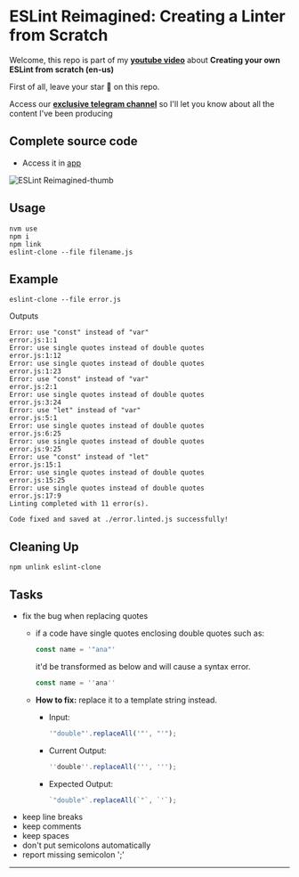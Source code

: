 # ESLint Reimagined: Creating a Linter from Scratch

Welcome, this repo is part of my [**youtube video**](https://bit.ly/eslint-clone-ew) about **Creating your own ESLint from scratch (en-us)**

First of all, leave your star 🌟 on this repo.

Access our [**exclusive telegram channel**](https://t.me/ErickWendelContentHub) so I'll let you know about all the content I've been producing 

## Complete source code
- Access it in [app](./recorded/)

  
![ESLint Reimagined-thumb](https://github.com/ErickWendel/eslint-clone/assets/8060102/086f9a26-a056-45d2-be36-07a8b73c96b0)


## Usage
```shell
nvm use
npm i
npm link
eslint-clone --file filename.js
```
##
## Example

```shell
eslint-clone --file error.js
```

Outputs
```shell
Error: use "const" instead of "var"
error.js:1:1
Error: use single quotes instead of double quotes
error.js:1:12
Error: use single quotes instead of double quotes
error.js:1:23
Error: use "const" instead of "var"
error.js:2:1
Error: use single quotes instead of double quotes
error.js:3:24
Error: use "let" instead of "var"
error.js:5:1
Error: use single quotes instead of double quotes
error.js:6:25
Error: use single quotes instead of double quotes
error.js:9:25
Error: use "const" instead of "let"
error.js:15:1
Error: use single quotes instead of double quotes
error.js:15:25
Error: use single quotes instead of double quotes
error.js:17:9
Linting completed with 11 error(s).

Code fixed and saved at ./error.linted.js successfully!
```

## Cleaning Up

```shell
npm unlink eslint-clone
```

## Tasks
- fix the bug when replacing quotes
    - if a code have single quotes enclosing double quotes such as:

         ```js
        const name = '"ana"'
        ```

        it'd be transformed as below and will cause a syntax error.

        ```js
        const name = ''ana''
        ```

    - **How to fix:** replace it to a template string instead.
        - Input:
            ```js
            '"double"'.replaceAll('"', "'");
            ```
        - Current Output:
            ```js
            ''double''.replaceAll(''', ''');
            ```
        - Expected Output:
            ```js
            `"double"`.replaceAll(`"`, `'`);
            ```
- keep line breaks
- keep comments
- keep spaces
- don't put semicolons automatically
- report missing semicolon ';'
---
